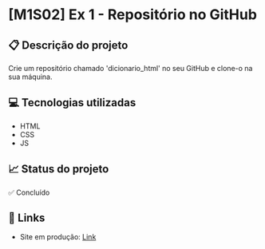 # [M1S02] Ex 1 - Repositório no GitHub

## 📋 Descrição do projeto
Crie um repositório chamado 'dicionario_html' no seu GitHub e clone-o na sua máquina.

## 💻 Tecnologias utilizadas
- HTML
- CSS
- JS

## 📈 Status do projeto
✅ Concluído

## 🔗 Links 
- Site em produção: [Link](https://dicionarohtmlclamed.netlify.app/ "Link")

